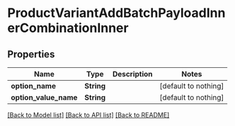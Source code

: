 # ProductVariantAddBatchPayloadInnerCombinationInner


## Properties
Name | Type | Description | Notes
------------ | ------------- | ------------- | -------------
**option_name** | **String** |  | [default to nothing]
**option_value_name** | **String** |  | [default to nothing]


[[Back to Model list]](../README.md#models) [[Back to API list]](../README.md#api-endpoints) [[Back to README]](../README.md)


